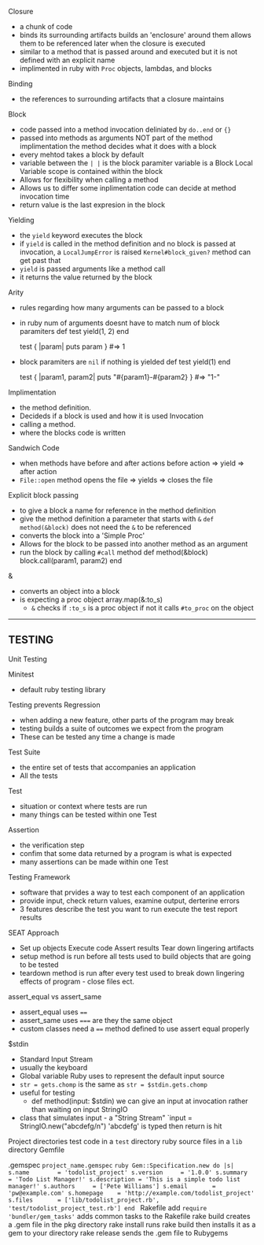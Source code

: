 Closure
  - a chunk of code
  - binds its surrounding artifacts
      builds an 'enclosure' around them
      allows them to be referenced later when the closure is executed
  - similar to a method that is passed around and executed
      but it is not defined with an explicit name
  - implimented in ruby with `Proc` objects, lambdas, and blocks

Binding
  - the references to surrounding artifacts that a closure maintains

Block
  - code passed into a method invocation deliniated by `do..end` or `{}`
  - passed into methods as arguments
      NOT part of the method implimentation
      the method decides what it does with a block
  - every mehtod takes a block by default
  - variable between the `| |` is the block paramiter
      variable is a Block Local Variable
      scope is contained within the block
  - Allows for flexibility when calling a method
  - Allows us to differ some inplimentation code
      can decide at method invocation time
  - return value is the last expresion in the block

Yielding
  - the `yield` keyword executes the block
  - if `yield` is called in the method definition and no block is passed at invocation, a `LocalJumpError` is raised
      `Kernel#block_given?` method can get past that
  - `yield` is passed arguments like a method call
  - it returns the value returned by the block

Arity
  - rules regarding how many arguments can be passed to a block
  - in ruby num of arguments doesnt have to match num of block paramiters
      def test
        yield(1, 2)
      end

      test { |param| puts param } #=> 1

  - block paramiters are `nil` if nothing is yielded
      def test
        yield(1)
      end

      test { |param1, param2| puts "#{param1}-#{param2} } #=> "1-"

Implimentation
  - the method definition.
  - Decideds if a block is used and how it is used
Invocation
  - calling a method.
  - where the blocks code is written

Sandwich Code
  - when methods have before and after actions
      before action => yield => after action
  - `File::open` method
      opens the file => yields => closes the file

Explicit block passing
  - to give a block a name for reference in the method definition
  - give the method definition a parameter that starts with `&`
      `def method(&block)`
      does not need the `&` to be referenced
  - converts the block into a 'Simple Proc'
  - Allows for the block to be passed into another method as an argument
  - run the block by calling `#call` method
      def method(&block)
        block.call(param1, param2)
      end

&
  - converts an object into a block
  - is expecting a proc object
      array.map(&:to_s)
      - `&` checks if `:to_s` is a proc object
          if not it calls `#to_proc` on the object

-------------
TESTING
-------------

Unit Testing

Minitest
  - default ruby testing library

Testing prevents Regression
  - when adding a new feature, other parts of the program may break
  - testing builds a suite of outcomes we expect from the program
  - These can be tested any time a change is made

Test Suite
  - the entire set of tests that accompanies an application
  - All the tests

Test
  - situation or context where tests are run
  - many things can be tested within one Test

Assertion
  - the verification step
  - confim that some data returned by a program is what is expected
  - many assertions can be made within one Test

Testing Framework
  - software that prvides a way to test each component of an application
  - provide input, check return values, examine output, derterine errors
  - 3 features
      describe the test you want to run
      execute the test
      report results

SEAT Approach
  - Set up objects
    Execute code
    Assert results
    Tear down lingering artifacts
  - setup method is run before all tests
      used to build objects that are going to be tested
  - teardown method is run after every test
      used to break down lingering effects of program - close files ect.

assert_equal vs assert_same
  - assert_equal uses `==`
  - assert_same uses `===`
      are they the same object
  - custom classes need a `==` method defined to use assert equal properly

$stdin
  - Standard Input Stream
  - usually the keyboard
  - Global variable Ruby uses to represent the default input source
  - `str = gets.chomp` is the same as `str = $stdin.gets.chomp`
  - useful for testing
      - def method(input: $stdin)
      we can give an input at invocation rather than waiting on input
StringIO
  - class that simulates input - a "String Stream"
      `input = StringIO.new("abcdefg/n")
          'abcdefg' is typed then return is hit


Project directories
  test code in a `test` directory
  ruby source files in a `lib` directory
  Gemfile

  .gemspec
    `project_name.gemspec`
      ```ruby
      Gem::Specification.new do |s|
        s.name        = 'todolist_project'
        s.version     = '1.0.0'
        s.summary     = 'Todo List Manager!'
        s.description = 'This is a simple todo list manager!'
        s.authors     = ['Pete Williams']
        s.email       = 'pw@example.com'
        s.homepage    = 'http://example.com/todolist_project'
        s.files       = ['lib/todolist_project.rb', 'test/todolist_project_test.rb']
      end
      ```
  Rakefile
    add `require 'bundler/gem_tasks'`
      adds common tasks to the Rakefile
        rake build
          creates a .gem file in the pkg directory
        rake install
          runs rake build then installs it as a gem to your directory
        rake release
          sends the .gem file to Rubygems

